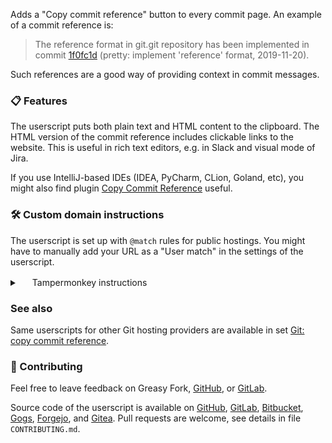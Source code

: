 <!--

This file is used as description on Greasy Fork by all userscripts.

-->
Adds a "Copy commit reference" button to every commit page. An example of a
commit reference is:

> The reference format in git.git repository has been implemented in commit [1f0fc1d](https://github.com/git/git/commit/1f0fc1db8599f87520494ca4f0e3c1b6fabdf997) (pretty: implement 'reference' format, 2019-11-20).

Such references are a good way of providing context in commit messages.

### 📋 Features

The userscript puts both plain text and HTML content to the clipboard. The HTML
version of the commit reference includes clickable links to the website.  This
is useful in rich text editors, e.g. in Slack and visual mode of Jira.

If you use IntelliJ-based IDEs (IDEA, PyCharm, CLion, Goland, etc), you might
also find plugin [Copy Commit Reference](https://plugins.jetbrains.com/plugin/22138-copy-commit-reference)
useful.

### 🛠️ Custom domain instructions

The userscript is set up with `@match` rules for public hostings. You might have
to manually add your URL as a "User match" in the settings of the userscript.

<details>
<summary><img src="https://www.tampermonkey.net/images/icon.png" width=16 height=16 /> Tampermonkey instructions</summary>
<ol>
<li>Go to Dashboard in the extension menu</li>
<li>Click &quot;Edit&quot; button in the line of the userscript that you&#39;ve just installed</li>
<li>Copy the value from <code>@match</code> field of the metadata</li>
<li>Go to the tab &quot;Settings&quot;</li>
<li>Click &quot;Add...&quot; under &quot;User matches&quot;</li>
<li>Paste the copied value</li>
<li>Replace the original domain with the domain of website that you use</li>
<li>Click &quot;OK&quot;</li>
</ol>
</details>

### See also

Same userscripts for other Git hosting providers are available in set
[Git: copy commit reference](https://greasyfork.org/en/scripts?set=588773).

### 🤝 Contributing

Feel free to leave feedback on Greasy Fork,
[GitHub](https://github.com/rybak/copy-commit-reference-userscript/issues),
or [GitLab](https://gitlab.com/andrybak/copy-commit-reference-userscript/-/issues).

Source code of the userscript is available on
[GitHub](https://github.com/rybak/copy-commit-reference-userscript),
[GitLab](https://gitlab.com/andrybak/copy-commit-reference-userscript),
[Bitbucket](https://bitbucket.org/andreyrybak/copy-commit-reference-userscript),
[Gogs](https://try.gogs.io/andrybak/copy-commit-reference-userscript),
[Forgejo](https://next.forgejo.org/andrybak/copy-commit-reference-userscript),
and [Gitea](https://gitea.com/andrybak/copy-commit-reference-userscript).
Pull requests are welcome, see details in file `CONTRIBUTING.md`.
